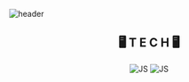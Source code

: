 ![header](https://capsule-render.vercel.app/api?type=waving&color=auto&height=300&section=header&text=TaeGyun%20&fontSize=70)

<div align=center>
  
## 🖥️ T E C H 🖥️
  ![JS](https://img.shields.io/badge/Java-007396?style=flat-square&logo=Java&logoColor=black)
  ![JS](https://img.shields.io/badge/JavaScript-F7DF1E?style=flat-square&logo=JavaScript&logoColor=black)




